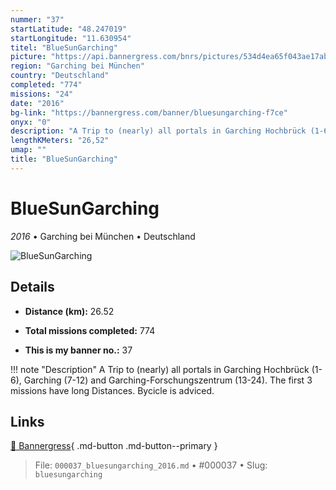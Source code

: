 ```yaml
---
nummer: "37"
startLatitude: "48.247019"
startLongitude: "11.630954"
titel: "BlueSunGarching"
picture: "https://api.bannergress.com/bnrs/pictures/534d4ea65f043ae17ab0adaae39ce044"
region: "Garching bei München"
country: "Deutschland"
completed: "774"
missions: "24"
date: "2016"
bg-link: "https://bannergress.com/banner/bluesungarching-f7ce"
onyx: "0"
description: "A Trip to (nearly) all portals in Garching Hochbrück (1-6), Garching (7-12) and Garching-Forschungszentrum (13-24). The first 3 missions have long Distances. Bycicle is adviced."
lengthKMeters: "26,52"
umap: ""
title: "BlueSunGarching"
---
```

# BlueSunGarching

*2016* • Garching bei München • Deutschland

![BlueSunGarching](https://api.bannergress.com/bnrs/pictures/534d4ea65f043ae17ab0adaae39ce044)

## Details
- **Distance (km):** 26.52

- **Total missions completed:** 774
- **This is my banner no.:** 37


!!! note "Description"
    A Trip to (nearly) all portals in Garching Hochbrück (1-6), Garching (7-12) and Garching-Forschungszentrum (13-24). The first 3 missions have long Distances. Bycicle is adviced.



## Links
[🔗 Bannergress](https://bannergress.com/banner/bluesungarching-f7ce){ .md-button .md-button--primary }



> File: `000037_bluesungarching_2016.md` • #000037 • Slug: `bluesungarching`
